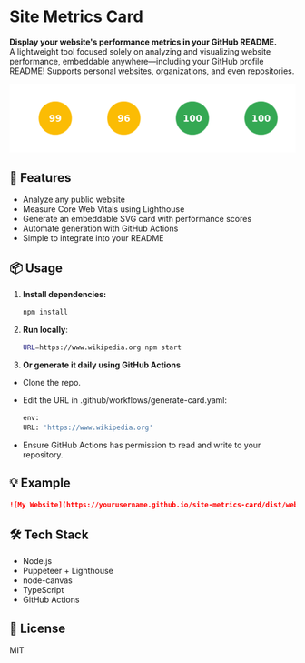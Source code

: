 # Site Metrics Card

**Display your website's performance metrics in your GitHub README.**  
A lightweight tool focused solely on analyzing and visualizing website performance, embeddable anywhere—including your GitHub profile README! Supports personal websites, organizations, and even repositories.

![Website Metrics Card](./dist/website-metrics.svg)

## 🚀 Features

- Analyze any public website
- Measure Core Web Vitals using Lighthouse
- Generate an embeddable SVG card with performance scores
- Automate generation with GitHub Actions
- Simple to integrate into your README

## 📦 Usage

1. **Install dependencies:**

   ```bash
   npm install
   ```

2. **Run locally**:
   ```bash
   URL=https://www.wikipedia.org npm start
   ```

3. **Or generate it daily using GitHub Actions**

- Clone the repo.
- Edit the URL in .github/workflows/generate-card.yaml:

   ```bash
  env:
  URL: 'https://www.wikipedia.org'
   ```
- Ensure GitHub Actions has permission to read and write to your repository.

## 💡 Example

```md
![My Website](https://yourusername.github.io/site-metrics-card/dist/website-metrics.svg)
```

## 🛠️ Tech Stack

- Node.js
- Puppeteer + Lighthouse
- node-canvas
- TypeScript
- GitHub Actions

## 📄 License
MIT